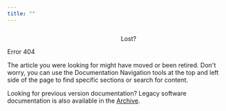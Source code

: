 ```yaml
---
title: ""
---
```


<div class="flex align-center justify-center">
    <div class="gdoc-error__message">                 
        <div class="gdoc-error__line gdoc-error__title" style="display:flex;justify-content:center;align-items:center;"><svg class="icon gdoc_cloud_off" style="width:3em;height:3em;padding-right:.75rem;"><use xlink:href="#gdoc_cloud_off"></use></svg>Lost?</div>
            <div class="gdoc-error__line gdoc-error__code">Error 404</div>
            <div class="gdoc-error__line gdoc-error__help">
            <p>The article you were looking for might have moved or been retired. Don't worry, you can use the Documentation Navigation tools at the top and left side of the page to find specific sections or search for content.</p>
            <p>Looking for previous version documentation? Legacy software documentation is also available in the <a href="https://www.truenas.com/docs/archive/">Archive</a>.</p>
        </div>
    </div>
</div>